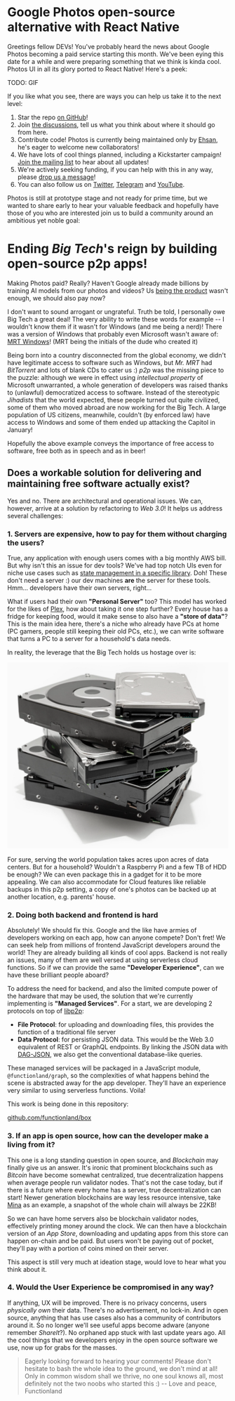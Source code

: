 # Google Photos open-source alternative with React Native

Greetings fellow DEVs! You've probably heard the news about Google Photos
becoming a paid service starting this month. We've been eying this date for a
while and were preparing something that we think is kinda cool. Photos UI in
all its glory ported to React Native! Here's a peek:

TODO: GIF

If you like what you see, there are ways you can help us take it to the next
level:

1. Star the repo [on GitHub](https://github.com/functionland/photos)!
2. Join [the discussions](https://github.com/functionland/photos/discussions),
tell us what you think about where it should go from here.
3. Contribute code! Photos is currently being maintained only by
[Ehsan](https://github.com/ehsan6sha), he's eager to welcome new collaborators!
4. We have lots of cool things planned, including a Kickstarter campaign!
[Join the mailing list](https://groups.google.com/g/functionland)
to hear about all updates!
5. We're actively seeking funding, if you can help with this in any way, please
[drop us a message](mailto:keyvan.m.sadeghi@gmail.com)!
6. You can also follow us on
[Twitter](https://twitter.com/functionland),
[Telegram](https://t.me/functionland) and
[YouTube](https://www.youtube.com/channel/UCAyjxikGGQTcJvjrhZyYhpA).

Photos is still at prototype stage and not ready for prime time, but we wanted to
share early to hear your valuable feedback and hopefully have those of you who
are interested join us to build a community around an ambitious yet noble goal:

# Ending *Big Tech*'s reign by building open-source **p2p** apps!

Making Photos paid? Really? Haven't Google already made billions by training AI
models from our photos and videos? Us
[being the product](https://www.netflix.com/title/81254224) wasn't enough, we
should also pay now?

I don't want to sound arrogant or ungrateful. Truth be told, I personally owe
Big Tech a great deal! The very ability to write these words for example -- I
wouldn't know them if it wasn't for Windows (and me being a nerd)! There was a
version of Windows that probably even Microsoft wasn't aware of:
[MRT Windows](https://www.shouldiremoveit.com/MRT-Windows-XP-Farsi-Interface-Pack-24170-program.aspx)!
(MRT being the initials of the dude who created it)

Being born into a country disconnected from the global economy, we didn't have
legitimate access to software such as Windows, but *Mr. MRT* had *BitTorrent*
and lots of blank CDs to cater us :) *p2p* was the missing piece to the puzzle:
although we were in effect using *intellectual property* of Microsoft
unwarranted, a whole generation of developers was raised thanks to (unlawful)
democratized access to software.
Instead of the stereotypic *Jihadists* that the world expected, these people
turned out quite civilized, some of them who moved abroad are now working for
the Big Tech. A large population of US citizens, meanwhile, couldn't (by
enforced law) have access to Windows and some of them ended up attacking the
Capitol in January!

Hopefully the above example conveys the importance of free access to software,
free both as in speech and as in beer!

## Does a workable solution for delivering and maintaining free software actually exist?

Yes and no. There are architectural and operational issues. We can, however,
arrive at a solution by refactoring to *Web 3.0*! It helps us address several
challenges:

### 1. Servers are expensive, how to pay for them without charging the users?

True, any application with enough users comes with a big monthly AWS bill.
But why isn't this an issue for dev tools? We've had top notch UIs even
for niche use cases such as
[state management in a specific library](https://github.com/tannerlinsley/react-query-devtools).
Doh! These don't need a server :) our dev machines **are** the server for these
tools. Hmm... developers have their own servers, right...

What if users had their own **"Personal Server"** too? This model has worked
for the likes of [Plex](https://www.plex.tv/), how about taking it one step
further? Every house has a fridge for keeping food, would it make sense
to also have a **"store of data"**? This is the main idea here, there's a niche
who already have PCs at home (PC gamers, people still keeping their old PCs,
etc.), we can write software that turns a PC to a server for a household's data
needs.

In reality, the leverage that the Big Tech holds us hostage over is:

![HDD pile](./PileHDD.png "Pile of HDDs")

For sure, serving the world population takes acres upon acres of data centers.
But for a household? Wouldn't a Raspberry Pi and a few TB of HDD be enough? We
can even package this in a gadget for it to be more appealing. We can also
accommodate for Cloud features like reliable backups in this p2p setting, a
copy of one's photos can be backed up at another location, e.g. parents' house.

### 2. Doing both backend and frontend is hard

Absolutely! We should fix this. Google and the like have armies of developers
working on each app, how can anyone compete? Don't fret! We can seek help from
millions of frontend JavaScript developers around the world! They are already
building all kinds of cool apps. Backend is not really an issues, many of them
are well versed at using serverless cloud functions. So if we can provide the
same **"Developer Experience"**, can we have these brilliant people aboard?

To address the need for backend, and also the limited compute power of the
hardware that may be used, the solution that we're currently implementing is
**"Managed Services"**. For a start, we are developing 2 protocols on top of
[libp2p](https://libp2p.io/):

* **File Protocol**: for uploading and downloading files, this provides the function
of a traditional file server
* **Data Protocol**: for persisting JSON data. This would be the Web 3.0
equivalent of REST or GraphQL endpoints. By linking the JSON data with
[DAG-JSON](https://specs.ipld.io/block-layer/codecs/dag-json), we also get the
conventional database-like queries.

These managed services will be packaged in a JavaScript module,
`@functionland/graph`, so the complexities of what happens behind the scene is
abstracted away for the app developer. They'll have an experience very similar
to using serverless functions. Voila!

This work is being done in this repository:

[github.com/functionland/box](https://github.com/functionland/box)

### 3. If an app is open source, how can the developer make a living from it?

This one is a long standing question in open source, and *Blockchain* may
finally give us an answer. It's ironic that prominent blockchains such as
*Bitcoin* have become somewhat centralized, true decentralization happens when
average people run validator nodes. That's not the case today, but if there is
a future where every home has a server, true decentralization can start! Newer
generation blockchains are way less resource intensive, take
[Mina](https://minaprotocol.com/) as an example, a snapshot of the whole chain
will always be 22KB! 

So we can have home servers also be blockchain validator nodes, effectively
printing money around the clock. We can then have a blockchain version of
an *App Store*, downloading and updating apps from this store can happen
on-chain and be paid. But users won't be paying out of pocket, they'll
pay with a portion of coins mined on their server.

This aspect is still very much at ideation stage, would love to hear what you
think about it.

### 4. Would the User Experience be compromised in any way?

If anything, UX will be improved. There is no privacy concerns, users
*physically own* their data. There's no advertisement, no lock-in. And in open
source, anything that has use cases also has a community of contributors around
it. So no longer we'll see useful apps become adware (anyone remember
*ShareIt*?). No orphaned app stuck with last update years ago. All the cool
things that we developers enjoy in the open source software we use, now up for
grabs for the masses.

> Eagerly looking forward to hearing your comments! Please don't hesitate to
bash the whole idea to the ground, we don't mind at all! Only in common wisdom
shall we thrive, no one soul knows all, most definitely not the two noobs who
started this :) -- Love and peace, Functionland
